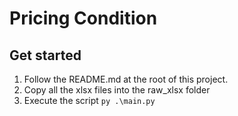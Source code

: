 # Pricing Condition

## Get started

1. Follow the README.md at the root of this project.
1. Copy all the xlsx files into the raw_xlsx folder
1. Execute the script `py .\main.py`
